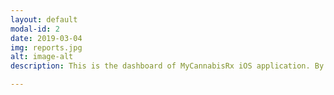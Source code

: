 ```yaml
---
layout: default
modal-id: 2
date: 2019-03-04
img: reports.jpg
alt: image-alt
description: This is the dashboard of MyCannabisRx iOS application. By tapping on reports button from bottom-center, one can view different types of reports. For example, here we've hightlighted strains report. There are many more types of reports. To view them, tap on report name from top-horizontal-scrollable-list.

---
```

